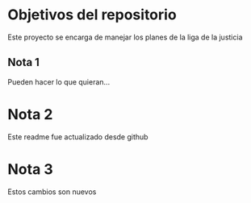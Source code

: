 # Objetivos del repositorio

Este proyecto se encarga de manejar los planes de la liga de la justicia


## Nota 1
Pueden hacer lo que quieran...

# Nota 2
Este readme fue actualizado desde github

# Nota 3
Estos cambios son nuevos
